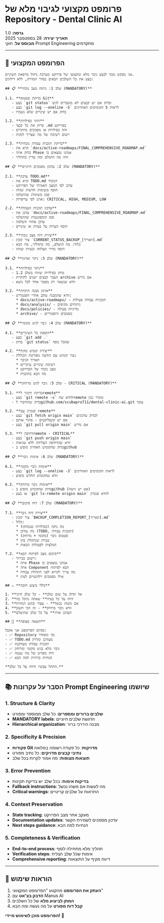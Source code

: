 # פרומפט מקצועי לגיבוי מלא של Repository - Dental Clinic AI

**גרסה**: 1.0  
**תאריך יצירה**: 28 בספטמבר 2025  
**מבוסס על**: חוקי Prompt Engineering מתקדמים

---

## 🎯 **הפרומפט המקצועי**

```
אני מבקש ממך לבצע גיבוי מלא ומקצועי של פרויקט מערכת ניהול מרפאת השיניים. 
בצע את כל השלבים הבאים בסדר המדויק, ללא דילוגים:

## 📋 **שלב 1: ניתוח מצב נוכחי (MANDATORY)**

1.1. **בדיקת סטטוס Git**
   - בצע `git status` ובדוק אם יש קבצים לא מועברים לגיט
   - בצע `git log --oneline -5` לראות 5 הקומיטים האחרונים
   - בדוק אם יש שינויים שלא נשמרו

1.2. **זיהוי כפילויות**
   - סרוק את כל קבצי .md בפרויקט
   - זהה כפילויות או מסמכים מיותרים
   - רשום רשימה של מה שצריך לנקות

1.3. **בדיקת תוכנית עבודה נוכחית**
   - קרא את `docs/active-roadmaps/FINAL_COMPREHENSIVE_ROADMAP.md`
   - בדוק איזה Phase אנחנו נמצאים בו
   - זהה מה הושלם ומה עדיין בתהליך

## 📋 **שלב 2: עדכון מסמכים חיוניים (MANDATORY)**

2.1. **עדכון TODO.md**
   - קרא את TODO.md הנוכחי
   - עדכן לפי המצב האמיתי של הפרויקט
   - הוסף משימות חדשות שזוהו
   - סמן משימות שהושלמו
   - ארגן לפי עדיפויות: CRITICAL, HIGH, MEDIUM, LOW

2.2. **עדכון תוכנית העבודה**
   - עדכן את `docs/active-roadmaps/FINAL_COMPREHENSIVE_ROADMAP.md`
   - סמן קומפוננטות שהושלמו
   - עדכן אחוזי השלמה
   - הוסף הערות על בעיות או שינויים

2.3. **יצירת דוח מצב נוכחי**
   - צור קובץ `CURRENT_STATUS_BACKUP_[תאריך].md`
   - כלול: מה הושלם, מה בתהליך, מה הבא
   - הוסף מדדי הצלחה ובעיות שזוהו

## 📋 **שלב 3: ניקוי וארגון (MANDATORY)**

3.1. **ניקוי כפילויות**
   - מחק כפילויות שזוהו בשלב 1.2
   - העבר קבצים ישנים לתיקיית archive אם נדרש
   - וודא שנשאר רק מסמך אחד לכל נושא

3.2. **ארגון מבנה תיקיות**
   - וודא שהמבנה עוקב אחרי הסטנדרט:
     * docs/active-roadmaps/ - תוכניות עבודה פעילות
     * docs/analysis/ - ניתוחים מקיפים
     * docs/policies/ - מדיניות פעילה
     * archive/ - מסמכים היסטוריים

## 📋 **שלב 4: גיבוי לגיט מקומי (MANDATORY)**

4.1. **הוספת כל השינויים**
   - בצע `git add .`
   - בדוק `git status` שהכל נוסף

4.2. **יצירת קומיט מקיף**
   - צור קומיט עם הודעה מפורטת הכוללת:
     * תאריך הגיבוי
     * רשימת שינויים עיקריים
     * מצב נוכחי של הפרויקט
     * מה הבא בתוכנית

## 📋 **שלב 5: גיבוי לגיט מרוחק - CRITICAL (MANDATORY)**

5.1. **בדיקת חיבור לremote**
   - בצע `git remote -v` לוודא שהremote מוגדר נכון
   - בדוק שהחיבור לgithub.com/scubapro711/dental-clinic-ai.git עובד

5.2. **סנכרון עם remote**
   - בצע `git fetch origin main` לבדוק עדכונים
   - אם יש קונפליקטים - פתור אותם
   - בצע `git pull origin main` אם נדרש

5.3. **דחיפה לremote - CRITICAL**
   - בצע `git push origin main`
   - וודא שהדחיפה הצליחה ללא שגיאות
   - בדוק שהקומיט האחרון מופיע בgithub

## 📋 **שלב 6: אימות גיבוי (MANDATORY)**

6.1. **אימות גיבוי מקומי**
   - בצע `git log --oneline -3` לראות הקומיטים האחרונים
   - וודא שהקומיט החדש מופיע

6.2. **אימות גיבוי מרוחק**
   - בדוק שהקומיט מופיע בgithub (אם יש גישה)
   - או בצע `git ls-remote origin main` לוודא סנכרון

## 📋 **שלב 7: דוח סיכום (MANDATORY)**

7.1. **יצירת דוח גיבוי**
   - צור קובץ `BACKUP_COMPLETION_REPORT_[תאריך].md`
   - כלול:
     * מה נוקה (כפילויות שנמחקו)
     * מה עודכן (TODO, תוכנית עבודה)
     * סטטוס גיבוי (מקומי + מרוחק)
     * בעיות שנתקלת בהן
     * המלצות לפעולות הבאות

7.2. **סיכום מצב לפיתוח הבא**
   - רשום בבירור:
     * איזה Phase אנחנו נמצאים בו
     * איזה Component הבא לפיתוח
     * מה צריך לקרוא לפני התחלת עבודה
     * אילו מסמכים רלוונטיים לעיון

## ⚠️ **כללי ביצוע חובה**

1. **אל תדלג על שום שלב** - כל שלב חיוני
2. **דווח על כל בעיה** שאתה נתקל בה
3. **אם משהו נכשל** - עצור ובקש הנחיות
4. **וודא גיבוי מרוחק** - זה הכי חשוב
5. **תעדכן אותי** על כל שלב שהושלם

## 🎯 **תוצאה מצופה**

בסיום הפרומפט אני אקבל:
- ✅ Repository נקי ומסודר
- ✅ TODO.md מעודכן ומדויק
- ✅ תוכנית עבודה מעודכנת
- ✅ גיבוי מלא בגיט מקומי ומרוחק
- ✅ דוח מפורט של מה נעשה
- ✅ הנחיות ברורות למה הבא

**התחל עכשיו ודווח על כל שלב.**
```

---

## 📚 **הסבר על עקרונות Prompt Engineering שיושמו**

### **1. Structure & Clarity**
- **שלבים ברורים ומספרים**: כל שלב ממוספר ומפורט
- **MANDATORY labels**: הדגשת שלבים חיוניים
- **Hierarchical organization**: מבנה היררכי ברור

### **2. Specificity & Precision**
- **פקודות Git מדויקות**: כל פקודה רשומה במלואה
- **נתיבי קבצים מדויקים**: כל נתיב מפורט
- **תוצאות מצופות**: מה אמור לקרות בכל שלב

### **3. Error Prevention**
- **בדיקות אימות**: בכל שלב יש בדיקת תקינות
- **Fallback instructions**: מה לעשות אם משהו נכשל
- **Critical warnings**: התראות על שלבים קריטיים

### **4. Context Preservation**
- **State tracking**: מעקב אחר מצב הפרויקט
- **Documentation updates**: עדכון מסמכים לשמירת הקשר
- **Next steps guidance**: הנחיות למה הבא

### **5. Completeness & Verification**
- **End-to-end process**: תהליך מלא מתחילה לסוף
- **Verification steps**: אימות שכל שלב הצליח
- **Comprehensive reporting**: דיווח מקיף על התוצאות

---

## 🔧 **הוראות שימוש**

1. **העתק את הפרומפט** מהקטע "הפרומפט המקצועי"
2. **הדבק בצ'אט** עם Manus AI
3. **המתן לביצוע מלא** של כל השלבים
4. **קבל דוח מפורט** על מה נעשה ומה הבא

**הפרומפט מוכן לשימוש מיידי!** 🚀
